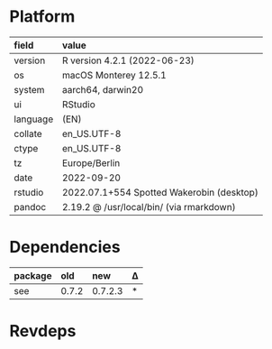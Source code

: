 # Platform

|field    |value                                     |
|:--------|:-----------------------------------------|
|version  |R version 4.2.1 (2022-06-23)              |
|os       |macOS Monterey 12.5.1                     |
|system   |aarch64, darwin20                         |
|ui       |RStudio                                   |
|language |(EN)                                      |
|collate  |en_US.UTF-8                               |
|ctype    |en_US.UTF-8                               |
|tz       |Europe/Berlin                             |
|date     |2022-09-20                                |
|rstudio  |2022.07.1+554 Spotted Wakerobin (desktop) |
|pandoc   |2.19.2 @ /usr/local/bin/ (via rmarkdown)  |

# Dependencies

|package |old   |new     |Δ  |
|:-------|:-----|:-------|:--|
|see     |0.7.2 |0.7.2.3 |*  |

# Revdeps

